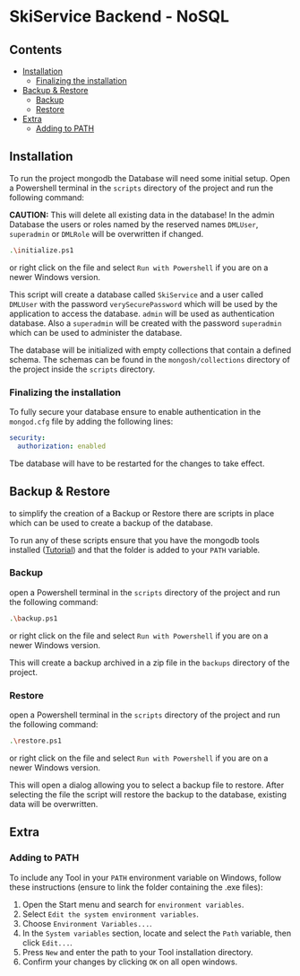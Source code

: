 # SkiService Backend - NoSQL <!-- omit in toc -->

## Contents <!-- omit in toc -->

- [Installation](#installation)
  - [Finalizing the installation](#finalizing-the-installation)
- [Backup \& Restore](#backup--restore)
  - [Backup](#backup)
  - [Restore](#restore)
- [Extra](#extra)
  - [Adding to PATH](#adding-to-path)

## Installation

To run the project mongodb the Database will need some initial setup.
Open a Powershell terminal in the `scripts` directory of the project and run the following command:

**CAUTION:** This will delete all existing data in the database! In the admin Database the users or roles named by the reserved names `DMLUser`, `superadmin` or `DMLRole` will be overwritten if changed.

```bash
.\initialize.ps1
```

or right click on the file and select `Run with Powershell` if you are on a newer Windows version.

This script will create a database called `SkiService` and a user called `DMLUser` with the password `verySecurePassword` which will be used by the application to access the database. `admin` will be used as authentication database. Also a `superadmin` will be created with the password `superadmin` which can be used to administer the database.

The database will be initialized with empty collections that contain a defined schema. The schemas can be found in the `mongosh/collections` directory of the project inside the `scripts` directory.

### Finalizing the installation

To fully secure your database ensure to enable authentication in the `mongod.cfg` file by adding the following lines:

```yaml
security:
  authorization: enabled
```

Tbe database will have to be restarted for the changes to take effect.

## Backup & Restore

to simplify the creation of a Backup or Restore there are scripts in place which can be used to create a backup of the database.

To run any of these scripts ensure that you have the mongodb tools installed ([Tutorial](https://www.mongodb.com/docs/database-tools/installation/installation-windows/)) and that the folder is added to your `PATH` variable.

### Backup

open a Powershell terminal in the `scripts` directory of the project and run the following command:

```bash
.\backup.ps1
```

or right click on the file and select `Run with Powershell` if you are on a newer Windows version.

This will create a backup archived in a zip file in the `backups` directory of the project.

### Restore

open a Powershell terminal in the `scripts` directory of the project and run the following command:

```bash
.\restore.ps1
```

or right click on the file and select `Run with Powershell` if you are on a newer Windows version.

This will open a dialog allowing you to select a backup file to restore. After selecting the file the script will restore the backup to the database, existing data will be overwritten.

## Extra

### Adding to PATH

To include any Tool in your `PATH` environment variable on Windows, follow these instructions (ensure to link the folder containing the .exe files):

1. Open the Start menu and search for `environment variables`.
2. Select `Edit the system environment variables`.
3. Choose `Environment Variables...`.
4. In the `System variables` section, locate and select the `Path` variable, then click `Edit...`.
5. Press `New` and enter the path to your Tool installation directory.
6. Confirm your changes by clicking `OK` on all open windows.